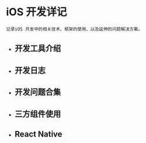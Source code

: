 # iOS 开发详记

`记录iOS 开发中的相关技术、框架的使用、以及延伸的问题解决方案。`

* ## 开发工具介绍

* ## 开发日志

* ## 开发问题合集

* ## 三方组件使用

* ## React Native


